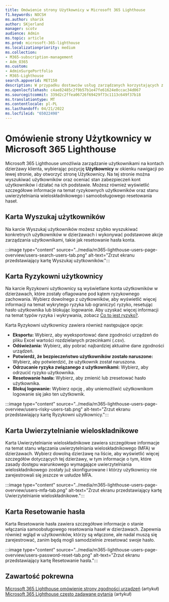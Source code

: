 ```yaml
---
title: Omówienie strony Użytkownicy w Microsoft 365 Lighthouse
f1.keywords: NOCSH
ms.author: sharik
author: SKjerland
manager: scotv
audience: Admin
ms.topic: article
ms.prod: microsoft-365-lighthouse
ms.localizationpriority: medium
ms.collection:
- M365-subscription-management
- Adm_O365
ms.custom:
- AdminSurgePortfolio
- M365-Lighthouse
search.appverid: MET150
description: W przypadku dostawców usług zarządzanych korzystających z Microsoft 365 Lighthouse zapoznaj się ze stroną Użytkownicy.
ms.openlocfilehash: c4ae82485c2f9b57b1e47fe61624e0ccac34d067
ms.sourcegitcommit: 339d2c2ffea06726f69429f73c1113c649f37b18
ms.translationtype: MT
ms.contentlocale: pl-PL
ms.lasthandoff: 04/21/2022
ms.locfileid: "65022498"
---
```

# <a name="overview-of-the-users-page-in-microsoft-365-lighthouse"></a>Omówienie strony Użytkownicy w Microsoft 365 Lighthouse 

Microsoft 365 Lighthouse umożliwia zarządzanie użytkownikami na kontach dzierżawy klienta, wybierając pozycję **Użytkownicy** w okienku nawigacji po lewej stronie, aby otworzyć stronę Użytkownicy. Na tej stronie można wyszukiwać użytkowników oraz oceniać stan zabezpieczeń kont użytkowników i działać na ich podstawie. Możesz również wyświetlić szczegółowe informacje na temat ryzykownych użytkowników oraz stanu uwierzytelniania wieloskładnikowego i samoobsługowego resetowania haseł.  
  
## <a name="search-users-tab"></a>Karta Wyszukaj użytkowników  
  
Na karcie Wyszukaj użytkowników możesz szybko wyszukiwać konkretnych użytkowników w dzierżawach i wykonywać podstawowe akcje zarządzania użytkownikami, takie jak resetowanie hasła konta.

:::image type="content" source="../media/m365-lighthouse-users-page-overview/users-search-users-tab.png" alt-text="Zrzut ekranu przedstawiający kartę Wyszukaj użytkowników.":::

## <a name="risky-users-tab"></a>Karta Ryzykowni użytkownicy

Na karcie Ryzykowni użytkownicy są wyświetlane konta użytkowników w dzierżawach, które zostały oflagowane pod kątem ryzykownego zachowania. Wybierz dowolnego z użytkowników, aby wyświetlić więcej informacji na temat wykrytego ryzyka lub ograniczyć ryzyko, resetując hasło użytkownika lub blokując logowanie. Aby uzyskać więcej informacji na temat typów ryzyka i wykrywania, zobacz [Co to jest ryzyko?](/azure/active-directory/identity-protection/concept-identity-protection-risks).

Karta Ryzykowni użytkownicy zawiera również następujące opcje:
- **Eksportu:** Wybierz, aby wyeksportować dane zgodności urządzeń do pliku Excel wartości rozdzielanych przecinkami (.csv).
- **Odświeżania:** Wybierz, aby pobrać najbardziej aktualne dane zgodności urządzeń.
- **Potwierdź, że bezpieczeństwo użytkowników zostało naruszone:** Wybierz, aby potwierdzić, że użytkownik został naruszona.
- **Odrzucanie ryzyka związanego z użytkownikami:** Wybierz, aby odrzucić ryzyko użytkownika.  
- **Resetowanie hasła:** Wybierz, aby zmienić lub zresetować hasło użytkownika.
- **Blokuj logowanie:** Wybierz opcję , aby uniemożliwić użytkownikom logowanie się jako ten użytkownik.

:::image type="content" source="../media/m365-lighthouse-users-page-overview/users-risky-users-tab.png" alt-text="Zrzut ekranu przedstawiający kartę Ryzykowni użytkownicy.":::

## <a name="multifactor-authentication-tab"></a>Karta Uwierzytelnianie wieloskładnikowe

Karta Uwierzytelnianie wieloskładnikowe zawiera szczegółowe informacje na temat stanu włączania uwierzytelniania wieloskładnikowego (MFA) w dzierżawach. Wybierz dowolną dzierżawę na liście, aby wyświetlić więcej szczegółów dotyczących tej dzierżawy, w tym informacje o tym, które zasady dostępu warunkowego wymagające uwierzytelniania wieloskładnikowego zostały już skonfigurowane i którzy użytkownicy nie zarejestrowali się jeszcze w usłudze MFA.

:::image type="content" source="../media/m365-lighthouse-users-page-overview/users-mfa-tab.png" alt-text="Zrzut ekranu przedstawiający kartę Uwierzytelnianie wieloskładnikowe.":::

## <a name="password-reset-tab"></a>Karta Resetowanie hasła

Karta Resetowanie hasła zawiera szczegółowe informacje o stanie włączania samoobsługowego resetowania haseł w dzierżawach. Zapewnia również wgląd w użytkowników, którzy są włączone, ale nadal muszą się zarejestrować, zanim będą mogli samodzielnie zresetować swoje hasło.

:::image type="content" source="../media/m365-lighthouse-users-page-overview/users-password-reset-tab.png" alt-text="Zrzut ekranu przedstawiający kartę Resetowanie hasła.":::

## <a name="related-content"></a>Zawartość pokrewna

[Microsoft 365 Lighthouse omówienie strony zgodności urządzeń](m365-lighthouse-device-compliance-page-overview.md) (artykuł)\
[Microsoft 365 Lighthouse często zadawane pytania](m365-lighthouse-faq.yml) (artykuł)

